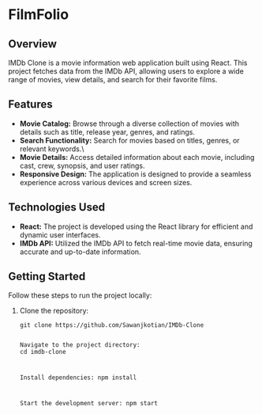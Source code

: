 <h1 class="code-line" data-line-start=0 data-line-end=1 ><a id="IMDb_Clone_0"></a>FilmFolio</h1>
<h2 class="code-line" data-line-start=2 data-line-end=3 ><a id="Overview_2"></a>Overview</h2>
<p class="has-line-data" data-line-start="4" data-line-end="5">IMDb Clone is a movie information web application built using React. This project fetches data from the IMDb API, allowing users to explore a wide range of movies, view details, and search for their favorite films.</p>
<h2 class="code-line" data-line-start=6 data-line-end=7 ><a id="Features_6"></a>Features</h2>
<ul>
<li class="has-line-data" data-line-start="8" data-line-end="9"><strong>Movie Catalog:</strong> Browse through a diverse collection of movies with details such as title, release year, genres, and ratings.</li>
<li class="has-line-data" data-line-start="9" data-line-end="10"><strong>Search Functionality:</strong> Search for movies based on titles, genres, or relevant keywords.\</li>
<li class="has-line-data" data-line-start="10" data-line-end="11"><strong>Movie Details:</strong> Access detailed information about each movie, including cast, crew, synopsis, and user ratings.</li>
<li class="has-line-data" data-line-start="11" data-line-end="13"><strong>Responsive Design:</strong> The application is designed to provide a seamless experience across various devices and screen sizes.</li>
</ul>
<h2 class="code-line" data-line-start=13 data-line-end=14 ><a id="Technologies_Used_13"></a>Technologies Used</h2>
<ul>
<li class="has-line-data" data-line-start="15" data-line-end="16"><strong>React:</strong> The project is developed using the React library for efficient and dynamic user interfaces.</li>
<li class="has-line-data" data-line-start="16" data-line-end="18"><strong>IMDb API:</strong> Utilized the IMDb API to fetch real-time movie data, ensuring accurate and up-to-date information.</li>
</ul>
<h2 class="code-line" data-line-start=18 data-line-end=19 ><a id="Getting_Started__18"></a>Getting Started</h2>
<p class="has-line-data" data-line-start="20" data-line-end="21">Follow these steps to run the project locally:</p>
<ol>
<li class="has-line-data" data-line-start="22" data-line-end="37">Clone the repository:<pre><code class="has-line-data" data-line-start="24" data-line-end="37" class="language-bash">git <span class="hljs-built_in">clone</span> https://github.com/Sawanjkotian/IMDb-Clone

Navigate to the project directory:
<span class="hljs-built_in">cd</span> imdb-clone

Install dependencies:
npm install

Start the development server:
npm start



</code></pre>
</li>
</ol>
